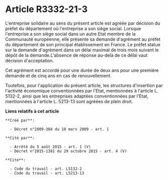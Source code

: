 # Article R3332-21-3

L'entreprise solidaire au sens du présent article est agréée par décision du préfet du département où l'entreprise a son
siège social. Lorsque l'entreprise a son siège social dans un autre Etat membre de la Communauté européenne, elle présente sa
demande d'agrément au préfet du département de son principal établissement en France. Le préfet statue sur la demande
d'agrément dans un délai maximal de trois mois suivant le dépôt de la demande.L'absence de réponse au-delà de ce délai vaut
décision d'acceptation. 

Cet agrément est accordé pour une durée de deux ans pour une première demande et de cinq ans en cas de renouvellement. 

Toutefois, pour l'application du présent article, les structures d'insertion par l'activité économique conventionnées par
l'Etat, mentionnées à l'article L. 5132-2, ainsi que les entreprises adaptées conventionnées par l'Etat, mentionnées à
l'article L. 5213-13 sont agréées de plein droit.

**Liens relatifs à cet article**

	**Créé par**:

	  - Décret n°2009-304 du 18 mars 2009 - art. 1

	**Cité par**:

	  - Arrêté du 5 août 2015 - art. 1 (V)
	  - Décret n°2015-1381 du 29 octobre 2015 - art. 4 (V)

	**Cite**:

	  - Code du travail - art. L5132-2
	  - Code du travail - art. L5213-13
